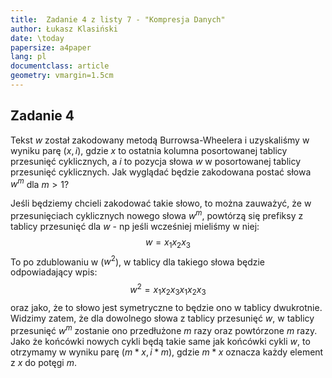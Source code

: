 ```yaml
---
title:  Zadanie 4 z listy 7 - "Kompresja Danych"
author: Łukasz Klasiński
date: \today
papersize: a4paper
lang: pl
documentclass: article
geometry: vmargin=1.5cm
---
```



## Zadanie 4
Tekst $w$ został zakodowany metodą Burrowsa-Wheelera i uzyskaliśmy w wyniku parę $(x,i)$, gdzie $x$ to ostatnia kolumna posortowanej tablicy przesunięć cyklicznych, a $i$ to pozycja słowa $w$ w posortowanej tablicy przesunięć cyklicznych. Jak wyglądać będzie zakodowana postać słowa $w^m$ dla $m > 1$?

Jeśli będziemy chcieli zakodować takie słowo, to można zauważyć, że w przesunięciach cyklicznych nowego słowa $w^m$, powtórzą się prefiksy z tablicy przesunięć dla $w$ - np jeśli wcześniej mieliśmy w niej:
$$
w = x_1x_2x_3
$$
To po zdublowaniu w ($w^2$), w tablicy dla takiego słowa będzie odpowiadający wpis:
$$
w^2 = x_1x_2x_3x_1x_2x_3
$$
oraz jako, że to słowo jest symetryczne to będzie ono w tablicy dwukrotnie. Widzimy zatem, że dla dowolnego słowa z tablicy przesunięć $w$, w tablicy przesunięć $w^m$ zostanie ono przedłużone $m$ razy oraz powtórzone $m$ razy. Jako że końcówki nowych cykli będą takie same jak końcówki cykli $w$, to otrzymamy w wyniku parę $(m*x, i*m)$, gdzie $m*x$ oznacza każdy element z $x$ do potęgi $m$.
